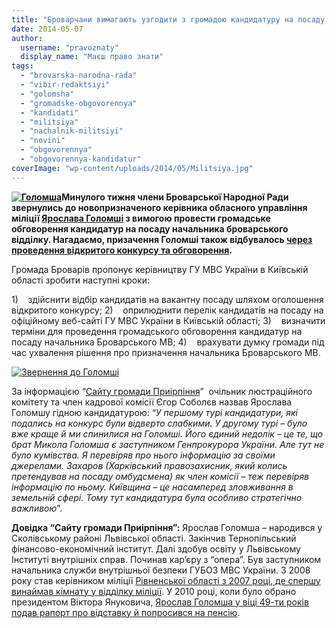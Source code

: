```yaml
---
title: "Броварчани вимагають узгодити з громадою кандидатуру на посаду начальника міліції"
date: 2014-05-07
author: 
  username: "pravoznaty"
  display_name: "Маєш право знати"
tags: 
  - "brovarska-narodna-rada"
  - "vibir-redaktsiyi"
  - "golomsha"
  - "gromadske-obgovorennya"
  - "kandidati"
  - "militsiya"
  - "nachalnik-militsiyi"
  - "novini"
  - "obgovorennya"
  - "obgovorennya-kandidatur"
coverImage: "wp-content/uploads/2014/05/Militsiya.jpg"
---
```


**[![Голомша](https://mpz.brovary.org/wp-content/uploads/2014/05/Golomsha.jpg)](https://mpz.brovary.org/wp-content/uploads/2014/05/Golomsha.jpg)Минулого тижня члени Броварської Народної Ради звернулись до новопризначеного керівника обласного управління міліції [Ярослава Голомші](https://mvs.gov.ua/mvs/control/main/uk/publish/article/1025140) з вимогою провести громадське обговорення кандидатур на посаду начальника броварського відділку. Нагадаємо, призачення Голомші також відбувалось [через проведення відкритого конкурсу та обговорення](https://mvs.gov.ua/mvs/control/main/uk/publish/article/1030497).**

Громада Броварів пропонує керівництву ГУ МВС України в Київській області зробити наступні кроки:

1)    здійснити відбір кандидатів на вакантну посаду шляхом оголошення відкритого конкурсу; 2)    оприлюднити перелік кандидатів на посаду на офіційному веб-сайті ГУ МВС України в Київській області; 3)    визначити терміни для проведення громадського обговорення кандидатур на посаду начальника Броварського МВ; 4)    врахувати думку громади під час ухвалення рішення про призначення начальника Броварського МВ.

[![Звернення до Голомші](https://mpz.brovary.org/wp-content/uploads/2014/05/Zvernennya-do-Golomshi.jpg)](https://mpz.brovary.org/wp-content/uploads/2014/05/Zvernennya-do-Golomshi.jpg)

За інформацією “[Сайту громади Приірпіння](https://www.kotsubynske.com.ua/2014/04/18/%D0%BD%D0%BE%D0%B2%D0%B8%D0%B9-%D0%BE%D1%87%D1%96%D0%BB%D1%8C%D0%BD%D0%B8%D0%BA-%D0%BC%D1%96%D0%BB%D1%96%D1%86%D1%96%D1%97-%D0%BA%D0%B8%D1%97%D0%B2%D1%89%D0%B8%D0%BD%D0%B8-%D1%8F%D1%80%D0%BE/)”  очільник люстраційного комітету та член кадрової комісії Єгор Соболєв назвав Ярослава Голомшу гідною кандидатурою: “_У першому турі кандидатури, які подались на конкурс були відверто слабкими. У другому турі – було вже краще й ми спинилися на Голомші. Його єдиний недолік – це те, що брат Микола Голомша є заступником Генпрокурора України. Але тут не було кумівства. Я перевіряв про нього інформацію за своїми джерелами. Захаров (Харківський правозахисник, який колись претендував на посаду омбудсмена) як член комісії – теж перевіряв інформацію по ньому. Київщина – це насамперед зловживання в земельній сфері. Тому тут кандидатура була особливо стратегічно важливою_”.

**Довідка “Сайту громади Приірпіння”:** Ярослав Голомша – народився у Сколівському районі Львівської області. Закінчив Тернопільський фінансово-економічний інститут. Далі здобув освіту у Львівському Інституті внутрішніх справ. Починав кар’єру з “опера”. Був заступником начальника служби внутрішньої безпеки ГУБОЗ МВС України. З 2008 року став керівником міліції [Рівненської області з 2007 році, де спершу винаймав кімнату у відділку міліції](https://www.ogo.ua/articles/view/2008-12-11/15240.html). У 2010 році, коли було обрано президентом Віктора Януковича, [Ярослав Голомша у віці 49-ти років подав рапорт про відставку й попросився на пенсію](https://www.rivnepost.rv.ua/showarticle.php?art=023690).
